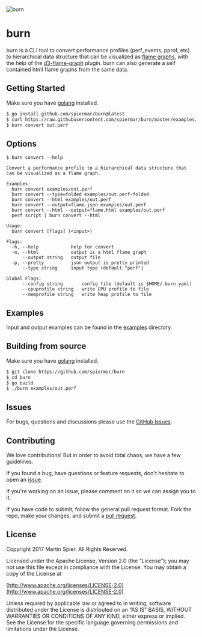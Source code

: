 ![burn](lizard.png)

# burn
burn is a CLI tool to convert performance profiles (perf_events, pprof, etc) to hierarchical data structure that can be visualized as [flame graphs](http://www.brendangregg.com/flamegraphs.html), with the help of the [d3-flame-graph](https://github.com/spiermar/d3-flame-graph) plugin. burn can also generate a self contained html flame graphs from the same data.

## Getting Started

Make sure you have [golang](https://go.dev) installed.

```bash
$ go install github.com/spiermar/burn@latest
$ curl https://raw.githubusercontent.com/spiermar/burn/master/examples/out.perf >out.perf
$ burn convert out.perf
```

## Options

```
$ burn convert --help

Convert a performance profile to a hierarchical data structure that
can be visualized as a flame graph.

Examples:
  burn convert examples/out.perf
  burn convert --type=folded examples/out.perf-folded
  burn convert --html examples/out.perf
  burn convert --output=flame.json examples/out.perf
  burn convert --html --output=flame.html examples/out.perf
  perf script | burn convert --html

Usage:
  burn convert [flags] (<input>)

Flags:
  -h, --help            help for convert
  -m, --html            output is a html flame graph
      --output string   output file
  -p, --pretty          json output is pretty printed
      --type string     input type (default "perf")

Global Flags:
      --config string       config file (default is $HOME/.burn.yaml)
      --cpuprofile string   write CPU profile to file
      --memprofile string   write heap profile to file
```

## Examples

Input and output examples can be found in the [examples](/examples) directory.

## Building from source

Make sure you have [golang](https://go.dev) installed.

```bash
$ git clone https://github.com/spiermar/burn
$ cd burn
$ go build
$ ./burn examples/out.perf
```

## Issues

For bugs, questions and discussions please use the [GitHub Issues](https://github.com/spiermar/burn/issues).

## Contributing

We love contributions! But in order to avoid total chaos, we have a few guidelines.

If you found a bug, have questions or feature requests, don't hesitate to open an [issue](https://github.com/spiermar/burn/issues).

If you're working on an issue, please comment on it so we can assign you to it.

If you have code to submit, follow the general pull request format. Fork the repo, make your changes, and submit a [pull request](https://github.com/spiermar/burn/pulls).

## License

Copyright 2017 Martin Spier. All Rights Reserved.

Licensed under the Apache License, Version 2.0 (the “License”); you may not use this file except in compliance with the License. You may obtain a copy of the License at

[http://www.apache.org/licenses/LICENSE-2.0](http://www.apache.org/licenses/LICENSE-2.0)

Unless required by applicable law or agreed to in writing, software distributed under the License is distributed on an “AS IS” BASIS, WITHOUT WARRANTIES OR CONDITIONS OF ANY KIND, either express or implied. See the License for the specific language governing permissions and limitations under the License.